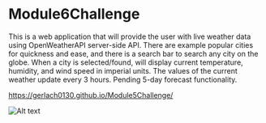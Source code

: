 # Module6Challenge

This is a web application that will provide the user with live weather data using OpenWeatherAPI server-side API.
There are example popular cities for quickness and ease, and there is a search bar to search any city on the globe.
When a city is selected/found, will display current temperature, humidity, and wind speed in imperial units.
The values of the current weather update every 3 hours. Pending 5-day forecast functionality.

https://gerlach0130.github.io/Module5Challenge/

![Alt text](screenshotdayplanner.png)
